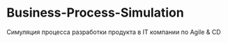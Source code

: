 # Business-Process-Simulation
Симуляция процесса разработки продукта в IT компании по Agile &amp; CD
